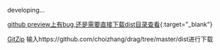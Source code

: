 <!--要写保存才能预览功能,需要保存时发送请求到后台生成页面(地址前后端都知道).然后点击预览查看指定页面即可-->

<!--给组件绑定js,需要根据组件的id去给script标签加入标识,这样方便修改和删除-->

developing...

[github preview上有bug,还是需要直接下载dist目录查看](https://htmlpreview.github.io/?https://github.com/choizhang/drag/blob/master/dist/index.html){:target="_blank"}


[GitZip](http://kinolien.github.io/gitzip/)
输入https://github.com/choizhang/drag/tree/master/dist进行下载


<!--bower install-->

<!--npm install-->

<!--gulp serve-->

